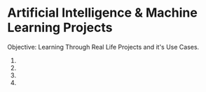 # Artificial Intelligence & Machine Learning Projects

Objective: Learning Through Real Life Projects and it's Use Cases.

1.
2.
3.
4.

